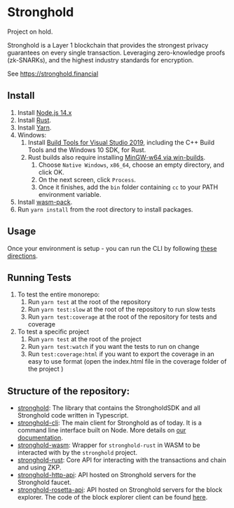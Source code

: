 
# Stronghold

Project on hold.

Stronghold is a Layer 1 blockchain that provides the strongest privacy guarantees on every single transaction. Leveraging zero-knowledge proofs (zk-SNARKs), and the highest industry standards for encryption.

See https://stronghold.financial

## Install

1. Install [Node.js 14.x](https://nodejs.org/en/download/)
1. Install [Rust](https://www.rust-lang.org/learn/get-started).
1. Install [Yarn](https://classic.yarnpkg.com/en/docs/install).
1. Windows:
   1. Install [Build Tools for Visual Studio 2019](https://visualstudio.microsoft.com/downloads/#build-tools-for-visual-studio-2019), including the C++ Build Tools and the Windows 10 SDK, for Rust.
   1. Rust builds also require installing [MinGW-w64 via win-builds](http://win-builds.org/doku.php/download_and_installation_from_windows).
      1. Choose `Native Windows`, `x86_64`, choose an empty directory, and click OK.
      1. On the next screen, click `Process`.
      1. Once it finishes, add the `bin` folder containing `cc` to your PATH environment variable.
1. Install [wasm-pack](https://rustwasm.github.io/wasm-pack/).
1. Run `yarn install` from the root directory to install packages.

## Usage

Once your environment is setup - you can run the CLI by following [these directions](https://github.com/stronghold-financial/stronghold/tree/master/stronghold-cli).

## Running Tests

1. To test the entire monorepo:
   1. Run `yarn test` at the root of the repository
   1. Run `yarn test:slow` at the root of the repository to run slow tests
   1. Run `yarn test:coverage` at the root of the repository for tests and coverage
1. To test a specific project
   1. Run `yarn test` at the root of the project
   1. Run `yarn test:watch` if you want the tests to run on change
   1. Run `test:coverage:html` if you want to export the coverage in an easy to use format (open the index.html file in the coverage folder of the project )

## Structure of the repository:

 - [stronghold](./stronghold/README.md): The library that contains the StrongholdSDK and all Stronghold code written in Typescript.
 - [stronghold-cli](./stronghold-cli/README.md): The main client for Stronghold as of today. It is a command line interface built on Node. More details on [our documentation](https://stronghold.financial/docs/onboarding/iron-fish-tutorial).
 - [stronghold-wasm](./stronghold-wasm/README.md): Wrapper for `stronghold-rust` in WASM to be interacted with by the `stronghold` project.
 - [stronghold-rust](./stronghold-rust/README.md): Core API for interacting with the transactions and chain and using ZKP.
 - [stronghold-http-api](./stronghold-http-api/README.md): API hosted on Stronghold servers for the Stronghold faucet.
 - [stronghold-rosetta-api](./stronghold-rosetta-api/README.md): API hosted on Stronghold servers for the block explorer. The code of the block explorer client can be found [here](https://github.com/stronghold-financial/block-explorer).
